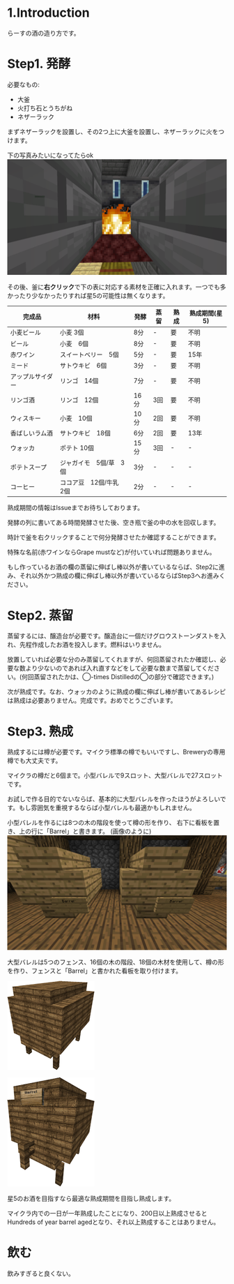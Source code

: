 # 1.Introduction
らーすの酒の造り方です。

# Step1. 発酵
必要なもの:  
 * 大釜
 * 火打ち石とうちがね
 * ネザーラック

まずネザーラックを設置し、その2つ上に大釜を設置し、ネザーラックに火をつけます。

下の写真みたいになってたらok
![oogama_on_unti](./2023-06-12_16.22.32.png)

その後、釜に**右クリック**で下の表に対応する素材を正確に入れます。一つでも多かったり少なかったりすれば星5の可能性は無くなります。

|完成品|材料|発酵|蒸留|熟成|熟成期間(星5)|
|------|---|----|----|----|----|
|小麦ビール|小麦 3個|8分|-|要|不明|
|ビール|小麦　6個|8分|-|要|不明|
|赤ワイン|スイートベリー　5個|5分|-|要|15年|
|ミード|サトウキビ　6個|3分|-|要|不明|
|アップルサイダー|リンゴ　14個|7分|-|要|不明|
|リンゴ酒|リンゴ　12個|16分|3回|要|不明|
|ウィスキー|小麦　10個|10分|2回|要|不明|
|香ばしいラム酒|サトウキビ　18個|6分|2回|要|13年|
|ウォッカ|ポテト 10個|15分|3回|-|-|
|ポテトスープ|ジャガイモ　5個/草　3個|3分|-|-|-|
|コーヒー|ココア豆　12個/牛乳　2個|2分|-|-|-|

熟成期間の情報はIssueまでお待ちしております。

発酵の列に書いてある時間発酵させた後、空き瓶で釜の中の水を回収します。

時計で釜を右クリックすることで何分発酵させたか確認することができます。

特殊な名前(赤ワインならGrape mustなど)が付いていれば問題ありません。

もし作っているお酒の欄の蒸留に伸ばし棒以外が書いているならば、Step2に進み、それ以外かつ熟成の欄に伸ばし棒以外が書いているならばStep3へお進みください。

# Step2. 蒸留
蒸留するには、醸造台が必要です。醸造台に一個だけグロウストーンダストを入れ、先程作成したお酒を投入します。燃料はいりません。

放置していれば必要な分のみ蒸留してくれますが、何回蒸留されたか確認し、必要な数より少ないのであれば入れ直すなどをして必要な数まで蒸留してください。(何回蒸留されたかは、◯-times Distilledの◯の部分で確認できます。)

次が熟成です。なお、ウォッカのように熟成の欄に伸ばし棒が書いてあるレシピは熟成は必要ありません。完成です。おめでとうございます。

# Step3. 熟成
熟成するには樽が必要です。マイクラ標準の樽でもいいですし、Breweryの専用樽でも大丈夫です。

マイクラの樽だと6個まで。小型バレルで9スロット、大型バレルで27スロットです。

お試しで作る目的でないならば、基本的に大型バレルを作ったほうがよろしいです。もし雰囲気を重視するならば小型バレルも最適かもしれません。

小型バレルを作るには8つの木の階段を使って樽の形を作り、
右下に看板を置き、上の行に「Barrel」と書きます。 (画像のように)
![smallbarrel](./687474703a2f2f692e696d6775722e636f6d2f754970436678412e706e67.png)

大型バレルは5つのフェンス、16個の木の階段、18個の木材を使用して、樽の形を作り、フェンスと「Barrel」と書かれた看板を取り付けます。 

![bigbarrel](./68747470733a2f2f696d6775722e636f6d2f464f72376c4e352e706e67.png)

![bigbarrel2](./68747470733a2f2f696d6775722e636f6d2f6b336834716a302e706e67.png)

星5のお酒を目指すなら最適な熟成期間を目指し熟成します。

マイクラ内での一日が一年熟成したことになり、200日以上熟成させるとHundreds of year barrel agedとなり、それ以上熟成することはありません。

# 飲む
飲みすぎると良くない。
